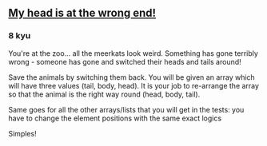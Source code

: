 <h2><a href=https://www.codewars.com/kata/56f699cd9400f5b7d8000b55/train/csharp target="_blank">My head is at the wrong end!</a></h2><h3>8 kyu</h3><p>You're at the zoo... all the meerkats look weird. Something has gone terribly wrong - someone has gone and switched their heads and tails around!</p><p>Save the animals by switching them back. You will be given an array which will have three values (tail, body, head). It is your job to re-arrange the array so that the animal is the right way round (head, body, tail).</p><p>Same goes for all the other arrays/lists that you will get in the tests: you have to change the element positions with the same exact logics</p><p>Simples!</p>